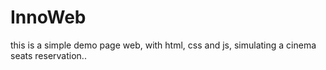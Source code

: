 ﻿# InnoWeb
this is a simple demo page web, with html, css and js, simulating a cinema seats reservation..
